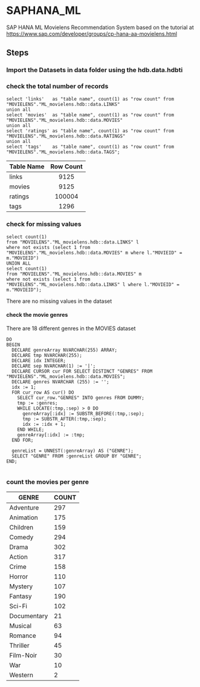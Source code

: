 # SAPHANA_ML
SAP HANA ML Movielens Recommendation System
based on the tutorial at https://www.sap.com/developer/groups/cp-hana-aa-movielens.html

## Steps

### Import the Datasets in data folder using the hdb.data.hdbti

### check the total number of records
```
select 'links'   as "table name", count(1) as "row count" from "MOVIELENS"."ML_movielens.hdb::data.LINKS"
union all
select 'movies'  as "table name", count(1) as "row count" from "MOVIELENS"."ML_movielens.hdb::data.MOVIES"
union all
select 'ratings' as "table name", count(1) as "row count" from "MOVIELENS"."ML_movielens.hdb::data.RATINGS"
union all
select 'tags'    as "table name", count(1) as "row count" from "MOVIELENS"."ML_movielens.hdb::data.TAGS";

```


| Table Name | Row Count |
| -----------|:---------:|
| links   | 9125   |
| movies  | 9125   |
| ratings | 100004 |
| tags    | 1296   |

### check for missing values

```
select count(1)
from "MOVIELENS"."ML_movielens.hdb::data.LINKS" l
where not exists (select 1 from "MOVIELENS"."ML_movielens.hdb::data.MOVIES" m where l."MOVIEID" = m."MOVIEID")
UNION ALL
select count(1)
from "MOVIELENS"."ML_movielens.hdb::data.MOVIES" m
where not exists (select 1 from "MOVIELENS"."ML_movielens.hdb::data.LINKS" l where l."MOVIEID" = m."MOVIEID");

```

There are no missing values in the dataset

#### check the movie genres
There are 18 different genres in the MOVIES dataset

```
DO
BEGIN
  DECLARE genreArray NVARCHAR(255) ARRAY;
  DECLARE tmp NVARCHAR(255);
  DECLARE idx INTEGER;
  DECLARE sep NVARCHAR(1) := '|';
  DECLARE CURSOR cur FOR SELECT DISTINCT "GENRES" FROM "MOVIELENS"."ML_movielens.hdb::data.MOVIES";
  DECLARE genres NVARCHAR (255) := '';
  idx := 1;
  FOR cur_row AS cur() DO
    SELECT cur_row."GENRES" INTO genres FROM DUMMY;
    tmp := :genres;
    WHILE LOCATE(:tmp,:sep) > 0 DO
      genreArray[:idx] := SUBSTR_BEFORE(:tmp,:sep);
      tmp := SUBSTR_AFTER(:tmp,:sep);
      idx := :idx + 1;
    END WHILE;
    genreArray[:idx] := :tmp;
  END FOR;

  genreList = UNNEST(:genreArray) AS ("GENRE");
  SELECT "GENRE" FROM :genreList GROUP BY "GENRE";
END;


```

### count the movies per genre

|	GENRE	|	COUNT	|
|	------------	|	------------	|
|	Adventure	|	297	|
|	Animation	|	175	|
|	Children	|	159	|
|	Comedy	|	294	|
|	Drama	|	302	|
|	Action	|	317	|
|	Crime	|	158	|
|	Horror	|	110	|
|	Mystery	|	107	|
|	Fantasy	|	190	|
|	Sci-Fi	|	102	|
|	Documentary	|	21	|
|	Musical	|	63	|
|	Romance	|	94	|
|	Thriller	|	45	|
|	Film-Noir	|	30	|
|	War	|	10	|
|	Western	|	2	|
